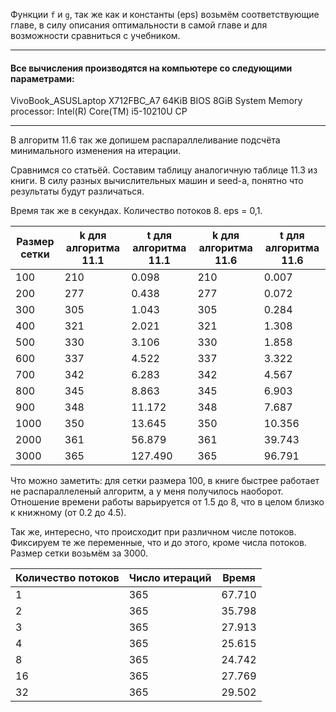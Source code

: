 Функции `f` и `g`, так же как и константы (eps) возьмём соответствующие главе, в силу описания оптимальности в самой главе и для возможности сравниться с учебником.

---

#### Все вычисления производятся на компьютере со следующими параметрами:

VivoBook_ASUSLaptop X712FBC_A7
64KiB BIOS
8GiB System Memory
processor: Intel(R) Core(TM) i5-10210U CP

---

В алгоритм 11.6 так же допишем распараллеливание подсчёта минимального изменения на итерации.

Сравнимся со статьёй. Составим таблицу аналогичную таблице 11.3 из книги.
В силу разных вычислительных машин и seed-а, понятно что результаты будут различаться. 

Время так же в секундах. Количество потоков 8. eps = 0,1. 

Размер сетки | k для алгоритма 11.1 | t для алгоритма 11.1 | k для алгоритма 11.6 | t для алгоритма 11.6
---|---|---|---|---
100 | 210 | 0.098 | 210 | 0.007
200 | 277 | 0.438 | 277 | 0.072
300 | 305 | 1.043 | 305 | 0.284
400 | 321 | 2.021 | 321 | 1.308
500 | 330 | 3.106 | 330 | 1.858
600 | 337 | 4.522 | 337 | 3.322
700 | 342 | 6.283 | 342 | 4.567
800 | 345 | 8.863 | 345 | 6.903
900 | 348 | 11.172 | 348 | 7.687
1000 | 350 | 13.645 | 350 | 10.356
2000 | 361 | 56.879 | 361 | 39.743
3000 | 365 | 127.490 | 365 | 96.791

Что можно заметить: для сетки размера 100, в книге быстрее работает не распараллеленый алгоритм, а у меня получилось наоборот. Отношение времени работы варьируется от 1.5 до 8, что в целом близко к книжному (от 0.2 до 4.5).

Так же, интересно, что происходит при различном числе потоков. Фиксируем те же переменные, что и до этого, кроме числа потоков. Размер сетки возьмём за 3000.

Количество потоков | Число итераций | Время
---|---|---
1 | 365 | 67.710
2 | 365 | 35.798
3 | 365 | 27.913
4 | 365 | 25.615
8 | 365 | 24.742
16 | 365 | 27.769
32 | 365 | 29.502

